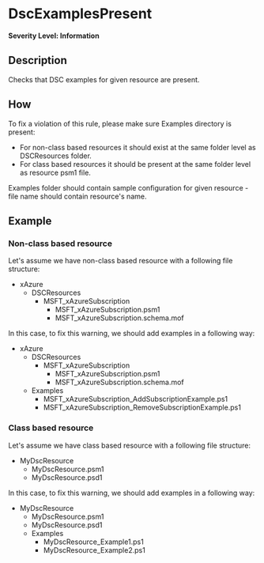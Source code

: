 # DscExamplesPresent
**Severity Level: Information**

## Description
Checks that DSC examples for given resource are present.

## How
To fix a violation of this rule, please make sure Examples directory is present:
* For non-class based resources it should exist at the same folder level as DSCResources folder.
* For class based resources it should be present at the same folder level as resource psm1 file.

Examples folder should contain sample configuration for given resource - file name should contain resource's name.

## Example
### Non-class based resource
Let's assume we have non-class based resource with a following file structure:
* xAzure
  * DSCResources
    * MSFT_xAzureSubscription
      * MSFT_xAzureSubscription.psm1
      * MSFT_xAzureSubscription.schema.mof

In this case, to fix this warning, we should add examples in a following way:
* xAzure
  * DSCResources
    * MSFT_xAzureSubscription
      * MSFT_xAzureSubscription.psm1
      * MSFT_xAzureSubscription.schema.mof
  * Examples
    * MSFT_xAzureSubscription_AddSubscriptionExample.ps1
    * MSFT_xAzureSubscription_RemoveSubscriptionExample.ps1

### Class based resource
Let's assume we have class based resource with a following file structure:
* MyDscResource
    * MyDscResource.psm1
    * MyDscResource.psd1

In this case, to fix this warning, we should add examples in a following way:
* MyDscResource
    * MyDscResource.psm1
    * MyDscResource.psd1
    * Examples
      * MyDscResource_Example1.ps1
      * MyDscResource_Example2.ps1
